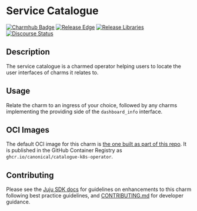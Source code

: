 # Service Catalogue

[![Charmhub Badge](https://charmhub.io/catalogue-k8s/badge.svg)](https://charmhub.io/catalogue-k8s)
[![Release Edge](https://github.com/canonical/catalogue-k8s-operator/actions/workflows/release-edge.yaml/badge.svg)](https://github.com/canonical/catalogue-k8s-operator/actions/workflows/release-edge.yaml)
[![Release Libraries](https://github.com/canonical/catalogue-k8s-operator/actions/workflows/release-libs.yaml/badge.svg)](https://github.com/canonical/catalogue-k8s-operator/actions/workflows/release-libs.yaml)
[![Discourse Status](https://img.shields.io/discourse/status?server=https%3A%2F%2Fdiscourse.charmhub.io&style=flat&label=CharmHub%20Discourse)](https://discourse.charmhub.io)

## Description

The service catalogue is a charmed operator helping users to locate the user interfaces of charms it relates to. 

## Usage

Relate the charm to an ingress of your choice, followed by any charms implementing the providing side of the `dashboard_info` interface.

## OCI Images

The default OCI image for this charm is [the one built as part of this repo](https://github.com/canonical/catalogue-k8s-operator/tree/main/workload). It is published in the GitHub Container Registry as `ghcr.io/canonical/catalogue-k8s-operator`.

## Contributing


Please see the [Juju SDK docs](https://juju.is/docs/sdk) for guidelines on enhancements to this
charm following best practice guidelines, and
[CONTRIBUTING.md](https://github.com/canonical/catalogue-k8s-operator/blob/main/CONTRIBUTING.md) for developer
guidance.
